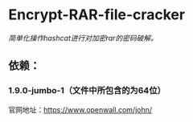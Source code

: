 # Encrypt-RAR-file-cracker
*简单化操作hashcat进行对加密rar的密码破解。*

## 依赖：
### 1.9.0-jumbo-1（文件中所包含的为64位）
官网地址：https://www.openwall.com/john/


